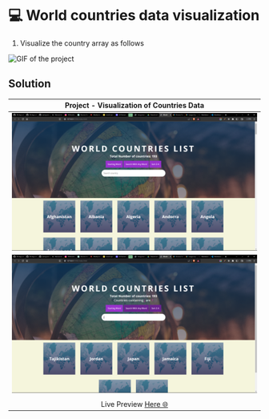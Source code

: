 # 💻 World countries data visualization

1. Visualize the country array as follows

![GIF of the project](./images/dom_mini_project_countries_day_6.1.gif)

## Solution

|Project - Visualization of Countries Data|
| :---: |
|![Result image](./images/result1.png)|
|![Result of sort](./images/result-sort.png)|
||
| Live Preview [Here 🌐]() |